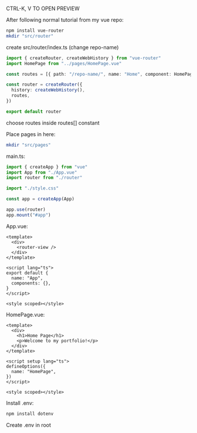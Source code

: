 CTRL-K, V TO OPEN PREVIEW

After following normal tutorial from my vue repo:

```bash
npm install vue-router
mkdir "src/router"
```

create src/router/index.ts (change repo-name)

```typescript
import { createRouter, createWebHistory } from "vue-router"
import HomePage from "../pages/HomePage.vue"

const routes = [{ path: "/repo-name/", name: "Home", component: HomePage }]

const router = createRouter({
  history: createWebHistory(),
  routes,
})

export default router
```

choose routes inside routes[] constant

Place pages in here:

```bash
mkdir "src/pages"
```

main.ts:

```typescript
import { createApp } from "vue"
import App from "./App.vue"
import router from "./router"

import "./style.css"

const app = createApp(App)

app.use(router)
app.mount("#app")
```

App.vue:

```vue
<template>
  <div>
    <router-view />
  </div>
</template>

<script lang="ts">
export default {
  name: "App",
  components: {},
}
</script>

<style scoped></style>
```

HomePage.vue:

```vue
<template>
  <div>
    <h1>Home Page</h1>
    <p>Welcome to my portfolio!</p>
  </div>
</template>

<script setup lang="ts">
defineOptions({
  name: "HomePage",
})
</script>

<style scoped></style>
```

Install .env:

```bash
npm install dotenv
```

Create .env in root
